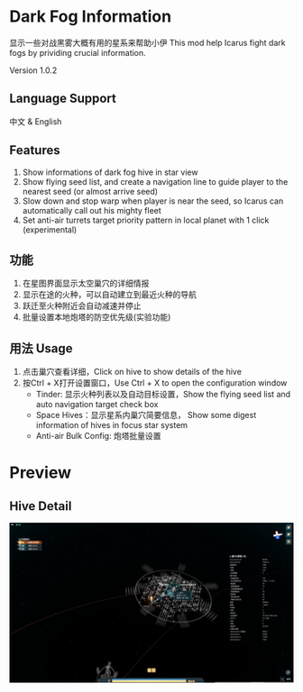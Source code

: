 # Dark Fog Information
显示一些对战黑雾大概有用的星系来帮助小伊
This mod help Icarus fight dark fogs by prividing crucial information.

Version 1.0.2
## Language Support
中文 & English
## Features
1. Show informations of dark fog hive in star view
2. Show flying seed list, and create a navigation line to guide player to the nearest seed (or almost arrive seed)
3. Slow down and stop warp when player is near the seed, so Icarus can automatically call out his mighty fleet
4. Set anti-air turrets target priority pattern in local planet with 1 click (experimental)

## 功能
1. 在星图界面显示太空巢穴的详细情报
2. 显示在途的火种，可以自动建立到最近火种的导航
3. 跃迁至火种附近会自动减速并停止
4. 批量设置本地炮塔的防空优先级(实验功能)

## 用法 Usage
1. 点击巢穴查看详细，Click on hive to show details of the hive
2. 按Ctrl + X打开设置窗口，Use Ctrl + X to open the configuration window
    - Tinder: 显示火种列表以及自动目标设置，Show the flying seed list and auto navigation target check box
    - Space Hives：显示星系内巢穴简要信息， Show some digest information of hives in focus star system
    - Anti-air Bulk Config: 炮塔批量设置


# Preview
## Hive Detail
![alt Preview Starview](https://github.com/Weiche/DarkFogInformation/blob/6d933f28c41d78781e9c2fce6e45be3e3163cf59/preview_starview.jpg)
